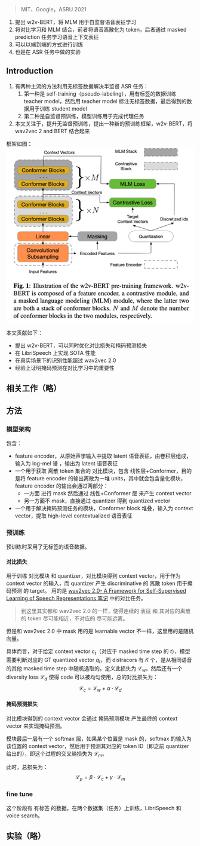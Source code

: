 > MIT、Google，ASRU 2021

1. 提出 w2v-BERT，将 MLM 用于自监督语音表征学习
2. 将对比学习和 MLM 结合，前者将语音离散化为 token，后者通过 masked prediction 任务学习语音上下文表征
3. 可以以端到端的方式进行训练
4. 也是在 ASR 任务中做的实验

## Introduction

1. 有两种主流的方法利用无标签数据解决半监督 ASR 任务：
	1. 第一种是 self-training（pseudo-labeling），用有标签的数据训练 teacher model，然后用 teacher model 标注无标签数据，最后得到的数据用于训练 student model
	2. 第二种是自监督预训练，模型训练用于完成代理任务
2. 本文关注于，提升无监督预训练，提出一种新的预训练框架，w2v-BERT，将 wav2vec 2 and BERT 结合起来

框架如图：
![](image/Pasted%20image%2020231116224120.png)

本文贡献如下：
+ 提出 w2v-BERT，可以同时优化对比损失和掩码预测损失
+ 在 LibriSpeech 上实现 SOTA 性能
+ 在真实场景下的识别性能超过 wav2vec 2.0
+ 经验上证明掩码预测在对比学习中的重要性

## 相关工作（略）

## 方法

### 模型架构

包含：
+ feature encoder，从原始声学输入中提取 latent 语音表征，由卷积层组成，输入为 log-mel 谱 ，输出为 latent 语音表征
+ 一个用于获取 离散 token 集合的 对比模块，包含 线性层+Conformer，目的是将 feature encoder 的输出离散为一堆 units，其中就会包含量化模块，feature encoder 的输出会通过两部分：
	+ 一方面 进行 mask 然后通过 线性+Conformer 层 来产生 context vector
	+ 另一方面不 mask，直接通过 quantizer 得到 quantized vector
+ 一个用于解决掩码预测任务的模块，Conformer block 堆叠，输入为 context vector，提取 high-level contextualized  语音表征

### 预训练

预训练时采用了无标签的语音数据。

#### 对比损失

用于训练 对比模块 和 quantizer，对比模块得到 context vector，用于作为 context vector 的输入，而 quantizer 产生 discriminative 的 离散 token 用于掩码预测 的 target。 用的是 [wav2vec 2.0- A Framework for Self-Supervised Learning of Speech Representations 笔记](wav2vec%202.0-%20A%20Framework%20for%20Self-Supervised%20Learning%20of%20Speech%20Representations%20笔记.md) 中的对比任务。
> 到这里其实都和 wav2vec 2.0 的一样，使得连续的 表征 和 其对应的离散的 token 尽可能相近，不对应的 尽可能远离。

但是和 wav2vec 2.0 中 mask 用的是 learnable vector 不一样，这里用的是随机向量。

具体而言，对于给定 context vector $c_t$（对应于 masked time step 的 $t$），模型需要判断对应的 GT quantized vector $q_t$，而 distracors 有 $K$ 个，是从相同语音的其他 masked time step 中随机选取的。定义此损失为 $\mathcal{L}_w$，然后还有一个 diversity loss $\mathcal{L}_d$ 使得 code 可以被均匀使用，总的对比损失为：
$$\mathcal{L}_c=\mathcal{L}_w+\alpha\cdot\mathcal{L}_d$$

#### 掩码预测损失

对比模块得到的 context vector 会通过 掩码预测模块 产生最终的 context vector 来实现掩码预测。

模块最后一层有一个 softmax 层，如果某个位置是 mask 的，softmax 的输入为该位置的 context vector，然后用于预测其对应的 token ID（即之前 quantizer 给出的），即这个过程的交叉熵损失为 $\mathcal{L}_{m}$。

此时，总损失为：
$$\mathcal{L}_p=\beta\cdot\mathcal{L}_c+\gamma\cdot\mathcal{L}_m$$

### fine tune

这个阶段有 有标签 的数据，在两个数据集（任务）上训练，LibriSpeech 和 voice search。

## 实验（略）